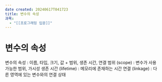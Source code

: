 ```yaml
---
date created: 20240617T041723
title: 변수의 속성
과목:
  - "[[프로그래밍 입문]]"
---
```


# 변수의 속성

변수의 속성 : 이름, 타입, 크기, 값 + 범위, 생존 시간, 연결
 범위 (scope) : 변수가 사용 가능한 범위, 가시성
 생존 시간 (lifetime) : 메모리에 존재하는 시간
 연결 (linkage) : 다른 영역에 있는 변수와의 연결 상태
